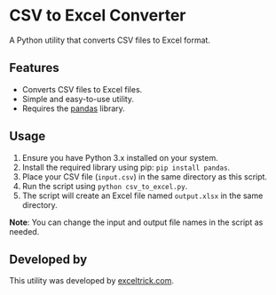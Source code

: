 # CSV to Excel Converter

A Python utility that converts CSV files to Excel format.

## Features

- Converts CSV files to Excel files.
- Simple and easy-to-use utility.
- Requires the [pandas](https://pandas.pydata.org/) library.

## Usage

1. Ensure you have Python 3.x installed on your system.
2. Install the required library using pip: `pip install pandas`.
3. Place your CSV file (`input.csv`) in the same directory as this script.
4. Run the script using `python csv_to_excel.py`.
5. The script will create an Excel file named `output.xlsx` in the same directory.

**Note**: You can change the input and output file names in the script as needed.

## Developed by

This utility was developed by [exceltrick.com](https://exceltrick.com/).
